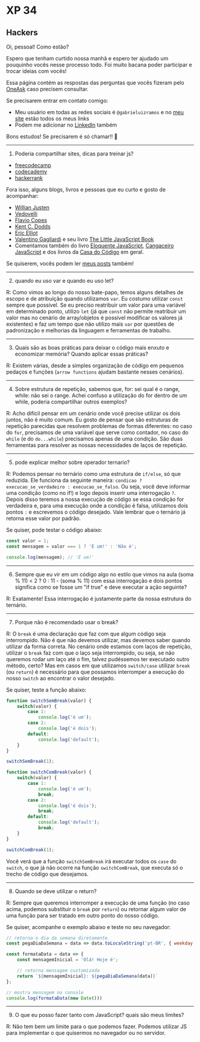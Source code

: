 # XP 34
## Hackers

Oi, pessoal! Como estão?

Espero que tenham curtido nossa manhã e espero ter ajudado um pouquinho vocês nesse processo todo. Foi muito bacana poder participar e trocar ideias com vocês!

Essa página contém as respostas das perguntas que vocês fizeram pelo [OneAsk](https://oneask.app/e/xp34x-treinamento1-hacker/5eeccfa3d46eb9b2dac8e590) caso precisem consultar.

Se precisarem entrar em contato comigo:

- Meu usuário em todas as redes sociais é `@gabrieluizramos` e no [meu site](http://gabrieluizramos.com.br/) estão todos os meus links
- Podem me adicionar no [LinkedIn](https://www.linkedin.com/in/gabrieluizramos/) também

Bons estudos! Se precisarem é só chamar!! 🚀

---

1) Poderia compartilhar sites, dicas para treinar js?

- [freecodecamp](https://www.freecodecamp.org/)
- [codecademy](https://www.codecademy.com/)
- [hackerrank](https://www.hackerrank.com/)

Fora isso, alguns blogs, livros e pessoas que eu curto e gosto de acompanhar:
- [Willian Justen](https://willianjusten.com.br/)
- [Vedovelli](https://blog.vedovelli.com.br/)
- [Flavio Copes](https://flaviocopes.com/)
- [Kent C. Dodds](https://kentcdodds.com/)
- [Eric Elliot](https://twitter.com/_ericelliott)
- [Valentino Gagliardi](https://twitter.com/gagliardi_vale) e seu livro [The Little JavaScript Book](https://leanpub.com/little-javascript/)
- Comentamos também do livro [Eloquente JavaScript](https://github.com/braziljs/eloquente-javascript), [Cangaceiro JavaScript](http://cangaceirojavascript.com.br/) e dos livros da [Casa do Código](https://www.casadocodigo.com.br/) em geral.


Se quiserem, vocês podem ler [meus posts](https://gabrieluizramos.com.br/) também!

---

2) quando eu uso var e quando eu uso let?

R: Como vimos ao longo do nosso bate-papo, temos alguns detalhes de escopo e de atribuição quando utilizamos `var`. Eu costumo utilizar `const` sempre que possível. Se eu preciso reatribuir um valor para uma variável em determinado ponto, utilizo `let` (já que `const` não permite reatribuir um valor mas no cenário de array/objetos é possível modificar os valores já existentes) e faz um tempo que não utilizo mais `var` por questões de padronização e melhorias da linguagem e ferramentas de trabalho.

---

3) Quais são as boas práticas para deixar o código mais enxuto e economizar memória? Quando aplicar essas práticas?

R: Existem várias, desde a simples organização de código em pequenos pedaços e funções (`arrow functions` ajudam bastante nesses cenários).

---

4) Sobre estrutura de repetição, sabemos que, for: sei qual é o range, while: não sei o range. Achei confuso a utilização do for dentro de um while, poderia compartilhar outros exemplos?

R: Acho difícil pensar em um cenário onde você precise utilizar os dois juntos, não é muito comum. Eu gosto de pensar que são estruturas de repetição parecidas que resolvem problemas de formas diferentes: no caso do `for`, precisamos de uma variável que serve como contador, no caso do `while` (e do `do...while`) precisamos apenas de uma condição. São duas ferramentas para resolver as nossas necessidades de laços de repetição.

---

5) pode explicar melhor sobre operador ternario?

R: Podemos pensar no ternário como uma estrutura de `if/else`, só que reduzida. Ele funciona da seguinte maneira: `condicao ? execucao_se_verdadeiro : execucao_se_falso`. Ou seja, você deve informar uma condição (como no if!) e logo depois inserir uma interrogação `?`. Depois disso teremos a nossa execução de código se essa condição for verdadeira e, para uma execução onde a condição é falsa, utilizamos dois pontos `:` e escrevemos o código desejado. Vale lembrar que o ternário já retorna esse valor por padrão.

Se quiser, pode testar o código abaixo:
```js
const valor = 1;
const mensagem = valor === 1 ? 'É um!' : 'Não é';

console.log(mensagem); // 'É um!'
```

---

6) Sempre que eu vir em um código algo no estilo que vimos na aula (soma % 11) < 2 ? 0 : 11 - (soma % 11) com essa interrogação e dois pontos significa como se fosse um "if true" e deve executar a ação seguinte?

R: Exatamente! Essa interrogação é justamente parte da nossa estrutura do ternário.

---

7) Porque não é recomendado usar o break?

R: O `break` é uma declaração que faz com que algum código seja interrompido. Não é que não devemos utilizar, mas devemos saber quando utilizar da forma correta. No cenário onde estamos com laços de repetição, utilizar o `break` faz com que o laço seja interrompido, ou seja, se não queremos rodar um laço até o fim, talvez pudéssemos ter executado outro método, certo? Mas em casos em que utilizamos `switch/case` utilizar `break` (ou `return`) é necessário para que possamos interromper a execução do nosso `switch` ao encontrar o valor desejado.

Se quiser, teste a função abaixo:

```js
function switchSemBreak(valor) {
    switch(valor) {
        case 1:
            console.log('é um');
        case 2:
            console.log('é dois');
        default:
            console.log('default');
    }
}

switchSemBreak(1);

function switchComBreak(valor) {
    switch(valor) {
        case 1:
            console.log('é um');
            break;
        case 2:
            console.log('é dois');
            break;
        default:
            console.log('default');
            break;
    }
}

switchComBreak(1);
```

Você verá que a função `switchSemBreak` irá executar todos os `case` do `switch`, o que já não ocorre na função `switchComBreak`, que executa só o trecho de código que desejamos.

---

8) Quando se deve utilizar o return?

R: Sempre que queremos interromper a execução de uma função (no caso acima, podemos substituir o `break` por `return`) ou retornar algum valor de uma função para ser tratado em outro ponto do nosso código.

Se quiser, acompanhe o exemplo abaixo e teste no seu navegador:

```js
// retorna o dia da semana diretamente
const pegaDiaDaSemana = data => data.toLocaleString('pt-BR', { weekday: 'long' });

const formataData = data => {
    const mensagemInicial = 'Olá! Hoje é';

    // retorna mensagem customizada
    return `${mensagemInicial}: ${pegaDiaDaSemana(data)}`
};

// mostra mensagem no console
console.log(formataData(new Date()))
```

---

9) O que eu posso fazer tanto com JavaScript? quais são meus limites?

R: Não tem bem um limite para o que podemos fazer. Podemos utilizar JS para implementar o que quisermos no navegador ou no servidor.
